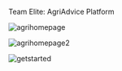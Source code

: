 Team Elite: AgriAdvice Platform

![agrihomepage](https://github.com/user-attachments/assets/e509c7ae-7c29-421c-84de-5aa4ccd79424)


![agrihomepage2](https://github.com/user-attachments/assets/2d769002-9dba-4a20-8757-212e956b68f7)

![getstarted](https://github.com/user-attachments/assets/030e6e02-8316-4b34-926a-2fe5a99b3772)
